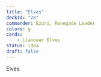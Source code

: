 ```yaml
---
title: "Elves"
deckId: "28"
commander: Ezuri, Renegade Leader
colors: g
cards:
    - Llanowar Elves
status: idea
draft: false
---
```


Elves

